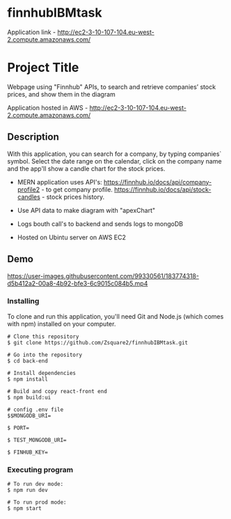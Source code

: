 # finnhubIBMtask
Application link -  http://ec2-3-10-107-104.eu-west-2.compute.amazonaws.com/


# Project Title

Webpage using "Finnhub" APIs, to search and retrieve companies’ stock prices, and show them in the diagram

Application hosted in AWS - http://ec2-3-10-107-104.eu-west-2.compute.amazonaws.com/

## Description

With this application, you can search for a company, by typing companies` symbol.
Select the date range on the calendar, click on the company name and the app'll show a candle chart for the stock prices.

* MERN application uses API's:
 https://finnhub.io/docs/api/company-profile2 - to get company profile.
 https://finnhub.io/docs/api/stock-candles - stock prices history.

 * Use API data to make diagram with "apexChart" 

 * Logs bouth call's to backend and sends logs to mongoDB

 * Hosted on Ubintu server on AWS EC2
## Demo


https://user-images.githubusercontent.com/99330561/183774318-d5b412a2-00a8-4b92-bfe3-6c9015c084b5.mp4




### Installing
To clone and run this application, you'll need Git and Node.js (which comes with npm) installed on your computer.

```
# Clone this repository
$ git clone https://github.com/Zsquare2/finnhubIBMtask.git

# Go into the repository
$ cd back-end

# Install dependencies
$ npm install

# Build and copy react-front end 
$ npm build:ui

# config .env file
$$MONGODB_URI=

$ PORT=

$ TEST_MONGODB_URI=

$ FINHUB_KEY=
```
### Executing program


```
# To run dev mode:
$ npm run dev

# To run prod mode: 
$ npm start


```


